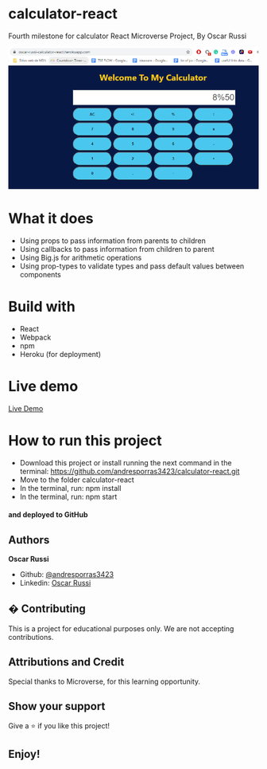 # calculator-react

Fourth milestone for calculator React Microverse Project, By Oscar Russi

![screenshot](calculator-screenshot.png)

# What it does

- Using props to pass information from parents to children
- Using callbacks to pass information from children to parent
- Using Big.js for arithmetic operations
- Using prop-types to validate types and pass default values between components

# Build with

- React
- Webpack
- npm
- Heroku (for deployment)

# Live demo

[Live Demo](https://oscar-russi-calculator-react.herokuapp.com/)

# How to run this project

- Download this project or install running the next command in the terminal: https://github.com/andresporras3423/calculator-react.git
- Move to the folder calculator-react
- In the terminal, run: npm install
- In the terminal, run: npm start

#### and deployed to GitHub

## Authors

**Oscar Russi**
- Github: [@andresporras3423](https://github.com/andresporras3423/)
- Linkedin: [Oscar Russi](https://www.linkedin.com/in/oscar-andres-russi-porras)

## � Contributing

This is a project for educational purposes only. We are not accepting contributions.

## Attributions and Credit

Special thanks to Microverse, for this learning opportunity. 

## Show your support

Give a ⭐️ if you like this project!

## Enjoy!